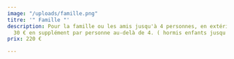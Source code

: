 ```yaml
---
image: "/uploads/famille.png"
titre: '" Famille "'
description: Pour la famille ou les amis jusqu'à 4 personnes, en extérieur ou en studio.
  30 € en supplément par personne au-delà de 4. ( hormis enfants jusqu'à 2ans )
prix: 220 €

---
```

